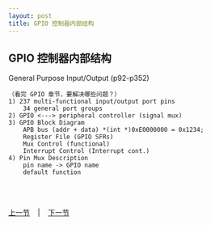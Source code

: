 ```yaml
---
layout: post
title: GPIO 控制器内部结构
---
```


## GPIO 控制器内部结构

General Purpose Input/Output (p92-p352)

	（看完 GPIO 章节，要解决哪些问题？）
	1) 237 multi-functional input/output port pins
		34 general port groups
	2) GPIO <---> peripheral controller (signal mux)
	3) GPIO Block Diagram
		APB bus (addr + data) *(int *)0xE0000000 = 0x1234;
		Register File (GPIO SFRs)
		Mux Control (functional)
		Interrupt Control (Interrupt cont.)
	4) Pin Mux Description
		pin name -> GPIO name
		default function
	

<br> <br> 
<div> <a href="chp2-4.html">上一节</a> &nbsp;&nbsp; | &nbsp;&nbsp; <a href="chp3-2.html">下一节</a> </div> <br> <br>